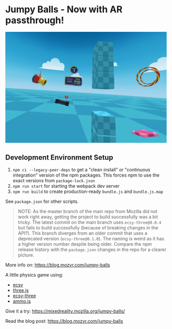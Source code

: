 # Jumpy Balls - Now with AR passthrough!

![screenshot](assets/favicon/screenshot.jpg)

## Development Environment Setup
1. `npm ci --legacy-peer-deps` to get a "clean install" or "continuous integration" version of the npm packages. This forces npm to use the exact versions from `package-lock.json`
2. `npm run start` for starting the webpack dev server
3. `npm run build` to create production-ready `bundle.js` and `bundle.js.map`

See `package.json` for other scripts.

> NOTE: As the master branch of the main repo from Mozilla did not work right away, getting the project to build successfully was a bit tricky. The latest commit on the main branch uses `ecsy-three@0.0.4` but fails to build successfully (because of breaking changes in the API?). This branch diverges from an older commit that uses a deprecated version (`ecsy-three@0.1.0`). The naming is weird as it has a higher version number despite being older. Compare the npm release history with the `package.json` changes in the repo for a clearer picture.

More info on: https://blog.mozvr.com/jumpy-balls

A little physics game using:
- [ecsy](https://ecsy.io)
- [three.js](https://threejs.org)
- [ecsy-three](https://github.com/mozillareality/ecsy-three)
- [ammo.js](https://github.com/kripken/ammo.js/)

Give it a try: https://mixedreality.mozilla.org/jumpy-balls/

Read the blog post: https://blog.mozvr.com/jumpy-balls
